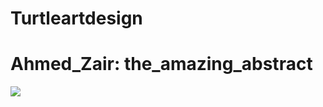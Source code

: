 # Turtleartdesign
<h1> Ahmed_Zair: the_amazing_abstract</h1>
<img src="https://github.com/Ahmedofficial/Turtleartdesign/blob/master/the_amazing_abstract.PN">
